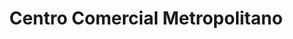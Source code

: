 ---
title: "Centro Comercial Metropolitano"
url: /caracas/centro-comercial-metropolitano/
shop: Einkaufszentrum
---